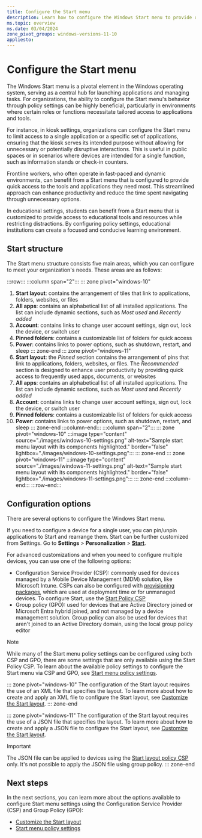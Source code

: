```yaml
---
title: Configure the Start menu
description: Learn how to configure the Windows Start menu to provide quick access to the tools and applications that users need most.
ms.topic: overview
ms.date: 03/04/2024
zone_pivot_groups: windows-versions-11-10
appliesto:
---
```


# Configure the Start menu

The Windows Start menu is a pivotal element in the Windows operating system, serving as a central hub for launching applications and managing tasks. For organizations, the ability to configure the Start menu's behavior through policy settings can be highly beneficial, particularly in environments where certain roles or functions necessitate tailored access to applications and tools.

For instance, in kiosk settings, organizations can configure the Start menu to limit access to a single application or a specific set of applications, ensuring that the kiosk serves its intended purpose without allowing for unnecessary or potentially disruptive interactions. This is useful in public spaces or in scenarios where devices are intended for a single function, such as information stands or check-in counters.

Frontline workers, who often operate in fast-paced and dynamic environments, can benefit from a Start menu that is configured to provide quick access to the tools and applications they need most. This streamlined approach can enhance productivity and reduce the time spent navigating through unnecessary options.

In educational settings, students can benefit from a Start menu that is customized to provide access to educational tools and resources while restricting distractions. By configuring policy settings, educational institutions can create a focused and conducive learning environment.

## Start structure

The Start menu structure consists five main areas, which you can configure to meet your organization's needs. These areas are as follows:

:::row:::
:::column span="2":::
::: zone pivot="windows-10"
1. **Start layout**: contains the arrangement of tiles that link to applications, folders, websites, or files
1. **All apps**: contains an alphabetical list of all installed applications. The list can include dynamic sections, such as *Most used* and *Recently added*
1. **Account**: contains links to change user account settings, sign out, lock the device, or switch user
1. **Pinned folders**: contains a customizable list of folders for quick access
1. **Power**: contains links to power options, such as shutdown, restart, and sleep
::: zone-end
::: zone pivot="windows-11"
1. **Start layout**: the *Pinned* section contains the arrangement of pins that link to applications, folders, websites, or files. The *Recommended* section is designed to enhance user productivity by providing quick access to frequently used apps, documents, or websites
1. **All apps**: contains an alphabetical list of all installed applications. The list can include dynamic sections, such as *Most used* and *Recently added*
1. **Account**: contains links to change user account settings, sign out, lock the device, or switch user
1. **Pinned folders**: contains a customizable list of folders for quick access
1. **Power**: contains links to power options, such as shutdown, restart, and sleep
::: zone-end
:::column-end:::
:::column span="2":::
::: zone pivot="windows-10"
    :::image type="content" source="./images/windows-10-settings.png" alt-text="Sample start menu layout with its components highlighted." border="false" lightbox="./images/windows-10-settings.png":::
::: zone-end
::: zone pivot="windows-11"
    :::image type="content" source="./images/windows-11-settings.png" alt-text="Sample start menu layout with its components highlighted." border="false" lightbox="./images/windows-11-settings.png":::
::: zone-end
    :::column-end:::
:::row-end:::

## Configuration options

There are several options to configure the Windows Start menu.

If you need to configure a device for a single user, you can pin/unpin applications to Start and rearrange them. Start can be further customized from Settings. Go to **Settings** > **Personalization** > **[Start](ms-settings:personalization-start)**.

For advanced customizations and when you need to configure multiple devices, you can use one of the following options:

- Configuration Service Provider (CSP): commonly used for devices managed by a Mobile Device Management (MDM) solution, like Microsoft Intune. CSPs can also be configured with [provisioning packages](../provisioning-packages/how-it-pros-can-use-configuration-service-providers#csps-in-windows-configuration-designer), which are used at deployment time or for unmanaged devices. To configure Start, use the [Start Policy CSP][WIN-1]
- Group policy (GPO): used for devices that are Active Directory joined or Microsoft Entra hybrid joined, and not managed by a device management solution. Group policy can also be used for devices that aren't joined to an Active Directory domain, using the local group policy editor

> [!NOTE]
> While many of the Start menu policy settings can be configured using both CSP and GPO, there are some settings that are only available using the Start Policy CSP. To learn about the available policy settings to configure the Start menu via CSP and GPO, see [Start menu policy settings](policy-settings.md).

::: zone pivot="windows-10"
The configuration of the Start layout requires the use of an XML file that specifies the layout. To learn more about how to create and apply an XML file to configure the Start layout, see [Customize the Start layout](layout.md).
::: zone-end

::: zone pivot="windows-11"
The configuration of the Start layout requires the use of a JSON file that specifies the layout. To learn more about how to create and apply a JSON file to configure the Start layout, see [Customize the Start layout](layout.md).

> [!IMPORTANT]
> The JSON file can be applied to devices using the [Start layout policy CSP](policy-settings.md#start-layout) only. It's not possible to apply the JSON file using group policy.
::: zone-end

## Next steps

In the next sections, you can learn more about the options available to configure Start menu settings using the Configuration Service Provider (CSP) and Group Policy (GPO):

- [Customize the Start layout](layout.md)
- [Start menu policy settings](policy-settings.md)

<!--links-->

[WIN-1]: /windows/client-management/mdm/policy-csp-start